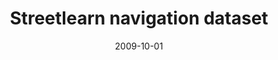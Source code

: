 ---
title: "Streetlearn navigation dataset"
collection: publications
permalink: /publication/navdataset
date: 2009-10-01
venue: 'Preprint, Arxiv'
excerpt: 'We develop new algorithms for simultaneous learning of multiple tasks (e.g., image classification, depth estimation), and for adapting to unseen task/domain distributions within those high-level tasks (e.g., different environments). First, we learn common representations underlying all tasks. We then propose an attention mechanism to dynamically specialize the network, at runtime, for each task. Our approach is based on weighting each feature map of the backbone network, based on its relevance to a particular task.'
---